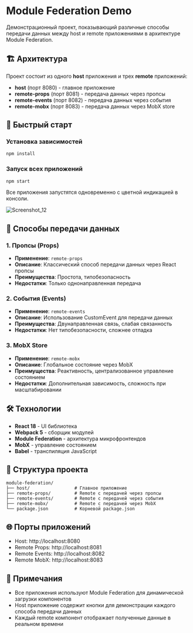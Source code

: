 # Module Federation Demo

Демонстрационный проект, показывающий различные способы передачи данных между host и remote приложениями в архитектуре Module Federation.

## 🏗️ Архитектура

Проект состоит из одного **host** приложения и трех **remote** приложений:

- **host** (порт 8080) - главное приложение
- **remote-props** (порт 8081) - передача данных через пропсы
- **remote-events** (порт 8082) - передача данных через события
- **remote-mobx** (порт 8083) - передача данных через MobX store

## 🚀 Быстрый старт

### Установка зависимостей

```bash
npm install
```

### Запуск всех приложений

```bash
npm start
```

Все приложения запустятся одновременно с цветной индикацией в консоли.

![Screenshot_12](https://github.com/user-attachments/assets/91cc69e8-0326-4575-a53f-efc19962a33b)

## 🔄 Способы передачи данных

### 1. Пропсы (Props)

- **Применение**: `remote-props`
- **Описание**: Классический способ передачи данных через React пропсы
- **Преимущества**: Простота, типобезопасность
- **Недостатки**: Только однонаправленная передача

### 2. События (Events)

- **Применение**: `remote-events`
- **Описание**: Использование CustomEvent для передачи данных
- **Преимущества**: Двунаправленная связь, слабая связанность
- **Недостатки**: Нет типобезопасности, сложнее отладка

### 3. MobX Store

- **Применение**: `remote-mobx`
- **Описание**: Глобальное состояние через MobX
- **Преимущества**: Реактивность, централизованное управление состоянием
- **Недостатки**: Дополнительная зависимость, сложность при масштабировании

## 🛠️ Технологии

- **React 18** - UI библиотека
- **Webpack 5** - сборщик модулей
- **Module Federation** - архитектура микрофронтендов
- **MobX** - управление состоянием
- **Babel** - транспиляция JavaScript

## 📁 Структура проекта

```
module-federation/
├── host/                 # Главное приложение
├── remote-props/         # Remote с передачей через пропсы
├── remote-events/        # Remote с передачей через события
├── remote-mobx/          # Remote с передачей через MobX
└── package.json          # Корневой package.json
```

## 🌐 Порты приложений

- Host: http://localhost:8080
- Remote Props: http://localhost:8081
- Remote Events: http://localhost:8082
- Remote MobX: http://localhost:8083

## 📝 Примечания

- Все приложения используют Module Federation для динамической загрузки компонентов
- Host приложение содержит кнопки для демонстрации каждого способа передачи данных
- Каждый remote компонент отображает полученные данные в реальном времени
